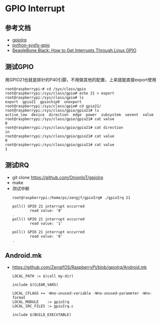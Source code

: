 # GPIO Interrupt

## 参考文档

* [gpioIrq](https://github.com/OnionIoT/gpioIrq)
* [python-sysfs-gpio](https://github.com/derekstavis/python-sysfs-gpio)
* [BeagleBone Black: How to Get Interrupts Through Linux GPIO](https://www.linux.com/tutorials/beaglebone-black-how-get-interrupts-through-linux-gpio/)

## 测试GPIO

用GPIO21也就是排针的P40引脚，不用做其他的配置，上来就能直接export使用

```
root@raspberrypi:# cd /sys/class/gpio
root@raspberrypi:/sys/class/gpio# echo 21 > export
root@raspberrypi:/sys/class/gpio# ls
export  gpio21  gpiochip0  unexport
root@raspberrypi:/sys/class/gpio# cd gpio21/
root@raspberrypi:/sys/class/gpio/gpio21# ls
active_low  device  direction  edge  power  subsystem  uevent  value
root@raspberrypi:/sys/class/gpio/gpio21# cat value
0
root@raspberrypi:/sys/class/gpio/gpio21# cat direction
in
root@raspberrypi:/sys/class/gpio/gpio21# cat value
0
root@raspberrypi:/sys/class/gpio/gpio21# cat value
1
```

## 测试IRQ

* git clone https://github.com/OnionIoT/gpioIrq
* make
* 测试中断
  ```
  root@raspberrypi:/home/pi/zengjf/gpioIrq# ./gpioIrq 21
  
  poll() GPIO 21 interrupt occurred
          read value: '0'
  .
  poll() GPIO 21 interrupt occurred
          read value: '1'
  
  poll() GPIO 21 interrupt occurred
          read value: '0'
  .
  ```

## Android.mk

* https://github.com/ZengjfOS/RaspberryPi/blob/gpioIrq/Android.mk
  ```
  LOCAL_PATH := $(call my-dir)
  
  include $(CLEAR_VARS)
  
  LOCAL_CFLAGS += -Wno-unused-variable -Wno-unused-parameter -Wno-format
  LOCAL_MODULE    := gpioIrq 
  LOCAL_SRC_FILES := gpioIrq.c
  
  include $(BUILD_EXECUTABLE)
  ```